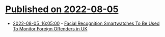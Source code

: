 # [Published on 2022-08-05](index.md)

* [2022-08-05, 16:05:00](https://yro.slashdot.org/story/22/08/05/163255/facial-recognition-smartwatches-to-be-used-to-monitor-foreign-offenders-in-uk?utm_source=rss1.0mainlinkanon&utm_medium=feed) - [Facial Recognition Smartwatches To Be Used To Monitor Foreign Offenders in UK](https://yro.slashdot.org/story/22/08/05/163255/facial-recognition-smartwatches-to-be-used-to-monitor-foreign-offenders-in-uk?utm_source=rss1.0mainlinkanon&utm_medium=feed)
